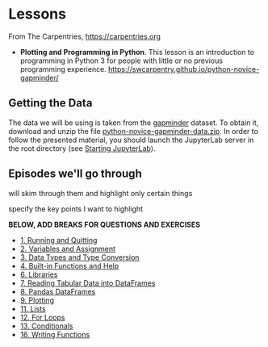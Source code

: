 # Lessons

From The Carpentries, https://carpentries.org

- **Plotting and Programming in Python**. This lesson is an introduction to programming in Python 3 for people with little or no previous programming experience. https://swcarpentry.github.io/python-novice-gapminder/

## Getting the Data

The data we will be using is taken from the [gapminder](https://en.wikipedia.org/wiki/Gapminder_Foundation) dataset. To obtain it, download and unzip the file [python-novice-gapminder-data.zip](https://swcarpentry.github.io/python-novice-gapminder/files/python-novice-gapminder-data.zip). In order to follow the presented material, you should launch the JupyterLab server in the root directory (see [Starting JupyterLab](https://swcarpentry.github.io/python-novice-gapminder/01-run-quit.html#starting-jupyterlab)).

## Episodes we'll go through

will skim through them and highlight only certain things

specify the key points I want to highlight

**BELOW, ADD BREAKS FOR QUESTIONS AND EXERCISES**

  - [1. Running and Quitting](https://swcarpentry.github.io/python-novice-gapminder/01-run-quit.html)
  - [2. Variables and Assignment](https://swcarpentry.github.io/python-novice-gapminder/02-variables.html)
  - [3. Data Types and Type Conversion](https://swcarpentry.github.io/python-novice-gapminder/03-types-conversion.html)
  - [4. Built-in Functions and Help](https://swcarpentry.github.io/python-novice-gapminder/04-built-in.html)
  - [6. Libraries](https://swcarpentry.github.io/python-novice-gapminder/06-libraries.html)
  - [7. Reading Tabular Data into DataFrames](https://swcarpentry.github.io/python-novice-gapminder/07-reading-tabular.html)
  - [8. Pandas DataFrames](https://swcarpentry.github.io/python-novice-gapminder/08-data-frames.html)
  - [9. Plotting](https://swcarpentry.github.io/python-novice-gapminder/09-plotting.html)
  - [11. Lists](https://swcarpentry.github.io/python-novice-gapminder/11-lists.html)
  - [12. For Loops](https://swcarpentry.github.io/python-novice-gapminder/12-for-loops.html)
  - [13. Conditionals](https://swcarpentry.github.io/python-novice-gapminder/13-conditionals.html)
  - [16. Writing Functions](https://swcarpentry.github.io/python-novice-gapminder/16-writing-functions.html)
